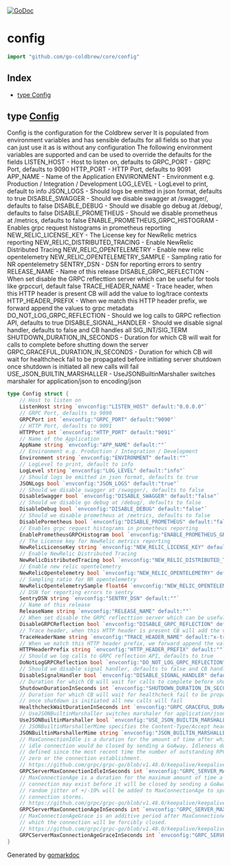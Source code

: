 <!-- Code generated by gomarkdoc. DO NOT EDIT -->

[![GoDoc](https://img.shields.io/badge/pkg.go.dev-doc-blue)](http://pkg.go.dev/github.com/go-coldbrew/core)

# config

```go
import "github.com/go-coldbrew/core/config"
```

## Index

- [type Config](<#type-config>)


## type [Config](<https://github.com/go-coldbrew/core/blob/main/config/config.go#L31-L101>)

Config is the configuration for the Coldbrew server It is populated from environment variables and has sensible defaults for all fields so that you can just use it as is without any configuration The following environment variables are supported and can be used to override the defaults for the fields LISTEN\_HOST \- Host to listen on, defaults to GRPC\_PORT \- GRPC Port, defaults to 9090 HTTP\_PORT \- HTTP Port, defaults to 9091 APP\_NAME \- Name of the Application ENVIRONMENT \- Environment e.g. Production / Integration / Development LOG\_LEVEL \- LogLevel to print, default to info JSON\_LOGS \- Should logs be emitted in json format, defaults to true DISABLE\_SWAGGER \- Should we disable swagger at /swagger/, defaults to false DISABLE\_DEBUG \- Should we disable go debug at /debug/, defaults to false DISABLE\_PROMETHEUS \- Should we disable prometheus at /metrics, defaults to false ENABLE\_PROMETHEUS\_GRPC\_HISTOGRAM \- Enables grpc request histograms in prometheus reporting NEW\_RELIC\_LICENSE\_KEY \- The License key for NewRelic metrics reporting NEW\_RELIC\_DISTRIBUTED\_TRACING \- Enable NewRelic Distributed Tracing NEW\_RELIC\_OPENTELEMETRY \- Enable new relic opentelemetry NEW\_RELIC\_OPENTELEMETRY\_SAMPLE \- Sampling ratio for NR opentelemetry SENTRY\_DSN \- DSN for reporting errors to sentry RELEASE\_NAME \- Name of this release DISABLE\_GRPC\_REFLECTION \- When set disable the GRPC reflecttion server which can be useful for tools like grpccurl, default false TRACE\_HEADER\_NAME \- Trace header, when this HTTP header is present CB will add the value to log/trace contexts HTTP\_HEADER\_PREFIX \- When we match this HTTP header prefix, we forward append the values to grpc metadata DO\_NOT\_LOG\_GRPC\_REFLECTION \- Should we log calls to GRPC reflection API, defaults to true DISABLE\_SIGNAL\_HANDLER \- Should we disable signal handler, defaults to false and CB handles all SIG\_INT/SIG\_TERM SHUTDOWN\_DURATION\_IN\_SECONDS \- Duration for which CB will wait for calls to complete before shutting down the server GRPC\_GRACEFUL\_DURATION\_IN\_SECONDS \- Duration for which CB will wait for healthcheck fail to be propagated before initiating server shutdown once shutdown is initiated all new calls will fail USE\_JSON\_BUILTIN\_MARSHALLER \- UseJSONBuiltinMarshaller switches marshaler for application/json to encoding/json

```go
type Config struct {
    // Host to listen on
    ListenHost string `envconfig:"LISTEN_HOST" default:"0.0.0.0"`
    // GRPC Port, defaults to 9090
    GRPCPort int `envconfig:"GRPC_PORT" default:"9090"`
    // HTTP Port, defaults to 9091
    HTTPPort int `envconfig:"HTTP_PORT" default:"9091"`
    // Name of the Application
    AppName string `envconfig:"APP_NAME" default:""`
    // Environment e.g. Production / Integration / Development
    Environment string `envconfig:"ENVIRONMENT" default:""`
    // LogLevel to print, default to info
    LogLevel string `envconfig:"LOG_LEVEL" default:"info"`
    // Should logs be emitted in json format, defaults to true
    JSONLogs bool `envconfig:"JSON_LOGS" default:"true"`
    // Should we disable swagger at /swagger/, defaults to false
    DisableSwagger bool `envconfig:"DISABLE_SWAGGER" default:"false"`
    // Should we disable go debug at /debug/, defaults to false
    DisableDebug bool `envconfig:"DISABLE_DEBUG" default:"false"`
    // Should we disable prometheus at /metrics, defaults to false
    DisablePormetheus bool `envconfig:"DISABLE_PROMETHEUS" default:"false"`
    // Enables grpc request histograms in prometheus reporting
    EnablePrometheusGRPCHistogram bool `envconfig:"ENABLE_PROMETHEUS_GRPC_HISTOGRAM" default:"true"`
    // The License key for NewRelic metrics reporting
    NewRelicLicenseKey string `envconfig:"NEW_RELIC_LICENSE_KEY" default:""`
    // Enable NewRelic Distributed Tracing
    NewRelicDistributedTracing bool `envconfig:"NEW_RELIC_DISTRIBUTED_TRACING" default:"true"`
    // Enable new relic opentelemetry
    NewRelicOpentelemetry bool `envconfig:"NEW_RELIC_OPENTELEMETRY" default:"true"`
    // Sampling ratio for NR opentelemetry
    NewRelicOpentelemetrySample float64 `envconfig:"NEW_RELIC_OPENTELEMETRY_SAMPLE" default:"0.2"`
    // DSN for reporting errors to sentry
    SentryDSN string `envconfig:"SENTRY_DSN" default:""`
    // Name of this release
    ReleaseName string `envconfig:"RELEASE_NAME" default:""`
    // When set disable the GRPC reflecttion server which can be useful for tools like grpccurl, default false
    DisableGRPCReflection bool `envconfig:"DISABLE_GRPC_REFLECTION" default:"false"`
    // Trace header, when this HTTP header is present CB will add the value to log/trace contexts
    TraceHeaderName string `envconfig:"TRACE_HEADER_NAME" default:"x-trace-id"`
    // When we match this HTTP header prefix, we forward append the values to grpc metadata
    HTTPHeaderPrefix string `envconfig:"HTTP_HEADER_PREFIX" default:""`
    // Should we log calls to GRPC reflection API, defaults to true
    DoNotLogGRPCReflection bool `envconfig:"DO_NOT_LOG_GRPC_REFLECTION" default:"true"`
    // Should we disable signal handler, defaults to false and CB handles all SIG_INT/SIG_TERM
    DisableSignalHandler bool `envconfig:"DISABLE_SIGNAL_HANDLER" default:"false"`
    // Duration for which CB will wait for calls to complete before shutting down the server
    ShutdownDurationInSeconds int `envconfig:"SHUTDOWN_DURATION_IN_SECONDS" default:"15"`
    // Duration for which CB will wait for healthcheck fail to be propagated before initiating server shutdown
    // once shutdown is initiated all new calls will fail
    HealthcheckWaitDurationInSeconds int `envconfig:"GRPC_GRACEFUL_DURATION_IN_SECONDS" default:"7"`
    // UseJSONBuiltinMarshaller switches marshaler for application/json to encoding/json
    UseJSONBuiltinMarshaller bool `envconfig:"USE_JSON_BUILTIN_MARSHALLER" default:"false"`
    // JSONBuiltinMarshallerMime specifies the Content-Type/Accept header for use by the json builtin marshaler
    JSONBuiltinMarshallerMime string `envconfig:"JSON_BUILTIN_MARSHALLER_MIME" default:"application/json"`
    // MaxConnectionIdle is a duration for the amount of time after which an
    // idle connection would be closed by sending a GoAway. Idleness duration is
    // defined since the most recent time the number of outstanding RPCs became
    // zero or the connection establishment.
    // https://github.com/grpc/grpc-go/blob/v1.48.0/keepalive/keepalive.go#L50
    GRPCServerMaxConnectionIdleInSeconds int `envconfig:"GRPC_SERVER_MAX_CONNECTION_IDLE_IN_SECONDS"`
    // MaxConnectionAge is a duration for the maximum amount of time a
    // connection may exist before it will be closed by sending a GoAway. A
    // random jitter of +/-10% will be added to MaxConnectionAge to spread out
    // connection storms.
    // https://github.com/grpc/grpc-go/blob/v1.48.0/keepalive/keepalive.go#L50
    GRPCServerMaxConnectionAgeInSeconds int `envconfig:"GRPC_SERVER_MAX_CONNECTION_AGE_IN_SECONDS"`
    // MaxConnectionAgeGrace is an additive period after MaxConnectionAge after
    // which the connection will be forcibly closed.
    // https://github.com/grpc/grpc-go/blob/v1.48.0/keepalive/keepalive.go#L50
    GRPCServerMaxConnectionAgeGraceInSeconds int `envconfig:"GRPC_SERVER_MAX_CONNECTION_AGE_GRACE_IN_SECONDS"`
}
```



Generated by [gomarkdoc](<https://github.com/princjef/gomarkdoc>)
